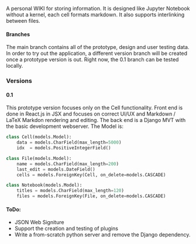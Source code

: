 
A personal WIKI for storing information. It is designed like Jupyter Notebook without a kernel, each cell formats markdown. It also supports interlinking between files.


#### Branches

The main branch contains all of the prototype, design and user testing data. In order to try out the application, a different version branch will be created once a prototype version is out. Right now, the 0.1 branch can be tested locally.


### Versions

#### 0.1
This prototype version focuses only on the Cell functionality. Front end is done in React.js in JSX and focuses on correct UI/UX and Markdown / LaTeX Markdon rendering and editing. The back end is a Django MVT with the basic development webserver. The Model is:

```python
class Cell(models.Model):
	data = models.CharField(max_length=5000)
	idx  = models.PositiveIntegerField()

class File(models.Model):
	name = models.CharField(max_length=200)
	last_edit = models.DateField()
	cells = models.ForeignKey(Cell, on_delete=models.CASCADE)

class Notebook(models.Model):
	titles = models.CharField(max_length=120)
	files = models.ForeignKey(File, on_delete=models.CASCADE)
```


#### ToDo:

* JSON Web Signiture
* Support the creation and testing of plugins
* Write a from-scratch python server and remove the Django dependency.
